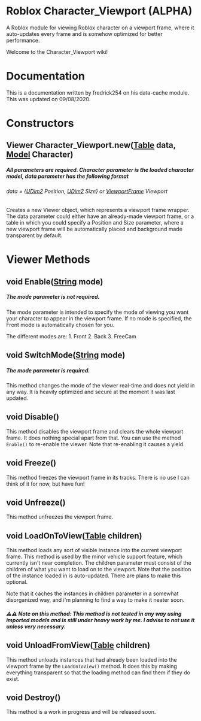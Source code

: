 # Roblox Character_Viewport (ALPHA)

A Roblox module for viewing Roblox character on a viewport frame, where it auto-updates every frame and is somehow optimized for better performance.

Welcome to the Character_Viewport wiki!

# Documentation

This is a documentation written by fredrick254 on his data-cache module. This was updated on 09/08/2020.

# Constructors

## Viewer Character_Viewport.new([Table](https://developer.roblox.com/en-us/articles/Table) data, [Model](https://developer.roblox.com/en-us/api-reference/class/Model) Character)

##### All parameters are required. Character parameter is the loaded character model, data parameter has the following format

###### data = {[UDim2](https://developer.roblox.com/en-us/api-reference/datatype/UDim2) Position, [UDim2](https://developer.roblox.com/en-us/api-reference/datatype/UDim2) Size} or [ViewportFrame](https://developer.roblox.com/en-us/articles/viewportframe-gui) Viewport

Creates a new Viewer object, which represents a viewport frame wrapper. The data parameter could either have an already-made viewport frame, or a table in which you could specify a Position and Size parameter, where a new viewport frame will be automatically placed and background made transparent by default.

# Viewer Methods

## void Enable([String](https://developer.roblox.com/en-us/articles/String) mode)

##### The mode parameter is not required.

The mode parameter is intended to specify the mode of viewing you want your character to appear in the viewport frame. If no mode is specified, the Front mode is automatically chosen for you.

The different modes are: 1. Front
                         2. Back 
                         3. FreeCam

## void SwitchMode([String](https://developer.roblox.com/en-us/articles/String) mode)

##### The mode parameter is required.

This method changes the mode of the viewer real-time and does not yield in any way. It is heavily optimized and secure at the moment it was last updated.

## void Disable()

This method disables the viewport frame and clears the whole viewport frame. It does nothing special apart from that. You can use the method `Enable()` to re-enable the viewer. Note that re-enabling it causes a yield.

## void Freeze()

This method freezes the viewport frame in its tracks. There is no use I can think of it for now, but have fun!

## void Unfreeze()

This method unfreezes the viewport frame.

## void LoadOnToView([Table](https://developer.roblox.com/en-us/articles/Table) children)

This method loads any sort of visible instance into the current viewport frame. This method is used by the minor vehicle support feature, which currently isn't near completion. The children parameter must consist of the children of what you want to load on to the viewport. Note that the position of the instance loaded in is auto-updated. There are plans to make this optional.

Note that it caches the instances in children parameter in a somewhat disorganized way, and i'm planning to find a way to make it neater soon.

##### ⚠⚠ Note on this method: This method is not tested in any way using imported models and is still under heavy work by me. I advise to not use it unless very necessary.

## void UnloadFromView([Table](https://developer.roblox.com/en-us/articles/Table) children)

This method unloads instances that had already been loaded into the viewport frame by the ```LoadOnToView()``` method. It does this by making everything transparent so that the loading method can find them if they do exist.

## void Destroy()

This method is a work in progress and will be released soon.
